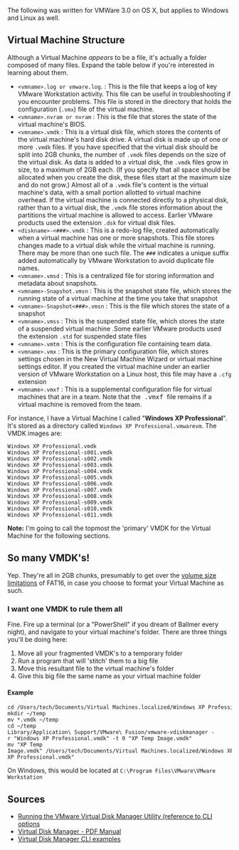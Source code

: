 The following was written for VMWare 3.0 on OS X, but applies to Windows
and Linux as well.

Virtual Machine Structure
-------------------------

Although a Virtual Machine *appears* to be a file, it's actually a
folder composed of many files. Expand the table below if you're
interested in learning about them.

*   `<vmname>.log or vmware.log`.
:   This is the file that keeps a log of key VMware Workstation activity. This 
    file can be useful in troubleshooting if you encounter problems. This file 
    is stored in the directory that holds the configuration (`.vmx`) file of 
    the virtual machine.
*   `<vmname>.nvram or nvram`
:   This is the file that stores the state of the virtual machine's BIOS.
*   `<vmname>.vmdk`
:   This is a virtual disk file, which stores the contents of the virtual 
    machine's hard disk drive. A virtual disk is made up of one or more `.vmdk`
    files. If you have specified that the virtual disk should be split into 2GB 
    chunks, the number of `.vmdk` files 
    depends on the size of the virtual disk. As data is added to a virtual 
    disk, the `.vmdk` files grow in size, to a maximum of 2GB each. (If you 
    specify that all space should be allocated when you create the disk, these 
    files start at the maximum size and do not grow.) Almost all of a `.vmdk` 
    file's content is the virtual machine's data, with a small portion allotted 
    to virtual machine overhead. If the virtual machine is connected directly 
    to a physical disk, rather than to a virtual disk, the `.vmdk` file stores 
    information about the partitions the virtual machine is allowed to access. 
    Earlier VMware products used the extension `.dsk` for virtual disk files.
*   `<diskname>-<###>.vmdk`
:   This is a redo-log file, created automatically when a virtual machine has 
    one or more snapshots. This file stores changes made to a virtual disk 
    while the virtual machine is running. There may be more than one such file. 
    The `###` indicates a unique suffix added automatically by VMware
    Workstation to avoid duplicate file names.
*   `<vmname>.vmsd`
:   This is a centralized file for storing information and metadata 
    about snapshots.
*   `<vmname>-Snapshot.vmsn`
:   This is the snapshot state file, which stores the running state of a 
    virtual machine at the time you take that snapshot
*   `<vmname>-Snapshot<###>.vmsn`
:   This is the file which stores the state of a snapshot
*   `<vmname>.vmss`
:   This is the suspended state file, which stores the state of a suspended 
    virtual machine .Some earlier VMware products used the extension `.std`
    for suspended state files
*   `<vmname>.vmtm`
:   This is the configuration file containing team data.
*   `<vmname>.vmx`
:   This is the primary configuration file, which stores settings chosen in the 
    New Virtual Machine Wizard or virtual machine settings editor. If you 
    created the virtual machine under an earlier version of VMware Workstation 
    on a Linux host, this file may have a `.cfg` extension
*   `<vmname>.vmxf`
:   This is a supplemental configuration file for virtual machines that are 
    in a team. Note that the<tt> .vmxf </tt>file remains if a virtual machine 
    is removed from the team.


For instance, I have a Virtual Machine I called "**Windows XP
Professional**". It's stored as a directory called
`Windows XP Professional.vmwarevm`. The VMDK images are:

    Windows XP Professional.vmdk  
    Windows XP Professional-s001.vmdk  
    Windows XP Professional-s002.vmdk  
    Windows XP Professional-s003.vmdk  
    Windows XP Professional-s004.vmdk  
    Windows XP Professional-s005.vmdk  
    Windows XP Professional-s006.vmdk  
    Windows XP Professional-s007.vmdk  
    Windows XP Professional-s008.vmdk  
    Windows XP Professional-s009.vmdk  
    Windows XP Professional-s010.vmdk  
    Windows XP Professional-s011.vmdk

**Note:** I'm going to call the topmost the 'primary' VMDK for the
Virtual Machine for the following sections.

So many VMDK's!
---------------

Yep. They're all in 2GB chunks, presumably to get over the [volume size
limitations](http://en.wikipedia.org/wiki/File_Allocation_Table) of
FAT16, in case you choose to format your Virtual Machine as such.

### I want one VMDK to rule them all

Fine. Fire up a terminal (or a "PowerShell" if you dream of Ballmer
every night), and navigate to your virtual machine's folder. There are
three things you'll be doing here:

1.  Move all your fragmented VMDK's to a temporary folder
2.  Run a program that will 'stitch' them to a big file
3.  Move this resultant file to the virtual machine's folder
4.  Give this big file the same name as your virtual machine folder

#### Example

    cd /Users/tech/Documents/Virtual Machines.localized/Windows XP Professional.vmwarevm  
    mkdir ~/temp  
    mv *.vmdk ~/temp  
    cd ~/temp  
    Library/Application\ Support/VMware\ Fusion/vmware-vdiskmanager -r "Windows XP Professional.vmdk" -t 0 "XP Temp Image.vmdk"  
    mv "XP Temp Image.vmdk" /Users/tech/Documents/Virtual Machines.localized/Windows XP Professional.vmwarevm/"Windows XP Professional.vmdk"

On Windows, this would be located at `C:\Program Files\VMware\VMware Workstation`

Sources
-------

-   [Running the VMware Virtual Disk Manager Utility (reference to CLI
    options](http://www.vmware.com/support/ws45/doc/disks_vdiskmanager_run_ws.html)
-   [Virtual Disk Manager - PDF
    Manual](http://www.vmware.com/pdf/VirtualDiskManager.pdf)
-   [Virtual Disk Manager CLI
    examples](http://www.vmware.com/support/ws45/doc/disks_vdiskmanager_eg_ws.html)
